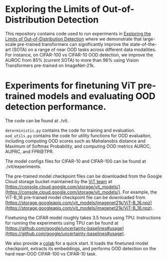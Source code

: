 # Exploring the Limits of Out-of-Distribution Detection

This repository contains code used to run experiments in
[Exploring the Limits of Out-of-Distribution Detection](https://arxiv.org/abs/2106.03004)
where we demonstrate that large-scale pre-trained transformers can significantly improve the state-of-the-art (SOTA) on a range of near OOD tasks across different data modalities. For instance, on CIFAR-100 vs CIFAR-10 OOD detection, we improve the AUROC from 85% (current SOTA) to more than 96% using Vision Transformers pre-trained on ImageNet-21k.


# Experiments for finetuning ViT pre-trained models and evaluating OOD detection performance.

The code can be found at ./vit.

`deterministic.py` contains the code for training and evaluation. `ood_utils.py` contains the code for utility functions for OOD evaluaiton, including computing OOD scores such as Mahalanobis distance and Maximum of Softmax Probability, and computing OOD metrics AUROC, AUPRC, and FPR@TPR.

The model configs files for CIFAR-10 and CIFAR-100 can be found at ./vit/experiments.

The pre-trained model checkpoint files can be downloaded from the Google Cloud storage bucket maintained by the [ViT team](https://github.com/google-research/vision_transformer) at [https://console.cloud.google.com/storage/vit_models/](https://console.cloud.google.com/storage/vit_models/).
For example, the ViT-B_16 pre-trained model checkpoint file can be downloaded from [https://storage.googleapis.com/vit_models/imagenet21k/ViT-B_16.npz](https://storage.googleapis.com/vit_models/imagenet21k/ViT-B_16.npz).

Finetuning the CIFAR model roughly takes 3.5 hours using TPU. Instructions for running the experiments using TPU can be found at [https://github.com/google/uncertainty-baselines#usage](https://github.com/google/uncertainty-baselines#usage).


We also provide a [colab](https://github.com/stanislavfort/exploring_the_limits_of_OOD_detection) for a quick start. It loads the finetuned model checkpoint, extracts its embeddings, and performs OOD detection on the hard near-OOD CIFAR-100 vs CIFAR-10 task.




